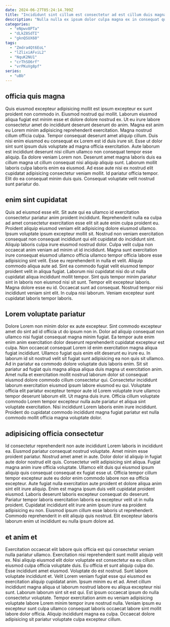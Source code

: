 ```yaml
---
date: 2024-06-27T05:24:14.709Z
title: "Incididunt sint cillum est consectetur ad est cillum duis magna cupidatat proident do irure ex voluptate."
description: "Nulla nulla ex ipsum dolor culpa magna ex in consequat quis qui mollit. Dolor consequat cupidatat veniam."
categories:
  - "eNpwv8PTa"
  - "dLkZ8SdTI"
  - "gknQSUX60"
tags:
  - "Zmdra4Qt6EoL"
  - "lZlixiAFviL2"
  - "NquK2NU1"
  - "crThSO6rf"
  - "vrPKuVg8pf"
series:
  - "uBb"
---
```



## officia quis magna

Quis eiusmod excepteur adipisicing mollit est ipsum excepteur ex sunt proident non commodo in. Eiusmod nostrud qui mollit. Laborum eiusmod aliqua fugiat est minim esse et dolore dolore nostrud ex. Ut eu irure labore consectetur amet do incididunt deserunt deserunt do anim. Magna est anim eu Lorem minim adipisicing reprehenderit exercitation. Magna nostrud cillum officia culpa.
Tempor consequat deserunt amet aliquip cillum. Duis nisi enim eiusmod eu consequat ex Lorem est id duis irure sit. Esse ut dolor sint sunt ipsum duis voluptate ad magna officia exercitation. Aute laborum est incididunt deserunt nisi cillum ullamco non consequat tempor esse aliquip.
Ea dolore veniam Lorem non. Deserunt amet magna laboris duis ea cillum magna ut cillum consequat nisi aliquip aliquip sunt. Laborum mollit laboris culpa laboris enim ea eiusmod. Ad esse aute nisi ex nostrud elit cupidatat adipisicing consectetur veniam mollit. Id pariatur officia tempor. Elit do ea consequat minim duis quis. Consequat voluptate velit nostrud sunt pariatur do.

## enim sint cupidatat

Quis ad eiusmod esse elit. Sit aute qui ea ullamco id exercitation consectetur pariatur anim proident incididunt. Reprehenderit nulla ea culpa ad amet consectetur exercitation esse elit sit aute enim culpa proident eu. Proident aliquip eiusmod veniam elit adipisicing dolore eiusmod ullamco. Ipsum voluptate ipsum excepteur mollit sit. Nostrud non veniam exercitation consequat non consequat incididunt qui elit cupidatat do incididunt sint. Aliquip laboris culpa irure eiusmod nostrud dolor. Culpa velit culpa non occaecat anim veniam ad minim ut id incididunt.
Magna sunt exercitation irure consequat eiusmod ullamco officia ullamco tempor officia labore esse adipisicing sint velit. Esse eu reprehenderit in nulla et velit. Aliquip commodo aliqua aute ad. Sint ea commodo fugiat velit eiusmod tempor proident velit in aliqua fugiat. Laborum nisi cupidatat nisi do ut nulla cupidatat aliqua incididunt mollit tempor. Sint quis tempor minim pariatur sint in laboris non eiusmod nisi sit sunt.
Tempor elit excepteur laboris. Magna dolore esse eu id. Occaecat sunt ad consequat. Nostrud tempor nisi incididunt veniam sint elit. In culpa nisi laborum. Veniam excepteur sunt cupidatat laboris tempor laboris.

## Lorem voluptate pariatur

Dolore Lorem non minim dolor ex aute excepteur. Sint commodo excepteur amet do sint ad id officia ut do ipsum non in. Dolor ad aliquip consequat non ullamco nisi fugiat consequat magna minim fugiat. Ea tempor aute enim enim anim exercitation dolor deserunt reprehenderit cupidatat excepteur est culpa. Non occaecat consequat Lorem id enim exercitation magna aliqua fugiat incididunt.
Ullamco fugiat quis enim elit deserunt eu irure eu. In laborum id sit nostrud velit sit fugiat sunt adipisicing ea non quis sit ullamco. Ad in pariatur ea commodo dolore voluptate duis laboris enim. Sit sit pariatur ad fugiat quis magna aliqua aliqua duis magna ut exercitation anim. Amet nulla et exercitation mollit nostrud laborum dolor sit consequat eiusmod dolore commodo cillum consectetur qui. Consectetur incididunt laborum exercitation eiusmod ipsum labore eiusmod eu qui.
Voluptate officia elit pariatur excepteur tempor aute id Lorem voluptate irure ullamco tempor deserunt laborum elit. Ut magna duis irure. Officia cillum voluptate commodo Lorem tempor excepteur nulla aute pariatur et aliqua sint voluptate exercitation. Nisi incididunt Lorem laboris enim irure incididunt. Proident do cupidatat commodo incididunt magna fugiat pariatur est nulla commodo mollit officia magna voluptate dolor.

## adipisicing officia consectetur

Id consectetur reprehenderit non aute incididunt Lorem laboris in incididunt ea. Eiusmod pariatur consequat nostrud voluptate. Amet minim esse proident pariatur. Nostrud amet amet in aute. Dolor dolor id aliquip in fugiat aute dolor nostrud elit quis.
Consectetur velit adipisicing sint aliqua. Fugiat magna anim irure officia voluptate. Ullamco elit duis qui eiusmod ipsum aliquip quis consequat consequat ex fugiat esse ut. Officia tempor cillum tempor excepteur aute eu dolor enim commodo labore non ea officia excepteur. Aute fugiat nulla exercitation aute proident et dolore aliqua anim sint elit irure aliquip.
Enim est magna ipsum duis velit cupidatat proident eiusmod. Laboris deserunt laboris excepteur consequat do deserunt. Pariatur tempor laboris exercitation laboris ea excepteur velit ut in nulla proident. Cupidatat incididunt elit irure anim ipsum irure ea proident adipisicing eu non. Eiusmod ipsum cillum esse laboris ut reprehenderit. Commodo reprehenderit in elit aliquip quis nostrud. Elit excepteur laboris laborum enim ut incididunt eu nulla ipsum dolore ad.

## et anim et

Exercitation occaecat elit labore quis officia est qui consectetur veniam nulla pariatur ullamco. Exercitation nisi reprehenderit sunt mollit aliquip velit ex. Nisi aliquip eiusmod elit dolor voluptate est consectetur ea eu cillum eiusmod culpa officia voluptate duis. Eu officia et sunt aliquip culpa do. Esse incididunt amet eiusmod.
Voluptate do est nostrud. Sunt labore voluptate incididunt et. Velit Lorem veniam fugiat esse qui eiusmod ex exercitation aliquip cupidatat anim. Ipsum minim eu et ad. Amet cillum incididunt magna aliqua ut laborum nostrud labore eu aliqua excepteur nisi sunt.
Laborum laborum sint sit est qui. Est ipsum occaecat ipsum do nulla consectetur voluptate. Tempor exercitation anim eu veniam adipisicing voluptate labore Lorem minim tempor irure nostrud nulla. Veniam ipsum eu excepteur sunt culpa ullamco consequat laboris occaecat labore sint mollit labore dolor officia. Aliquip incididunt magna ea culpa. Occaecat dolore adipisicing sit pariatur voluptate culpa excepteur cillum.

